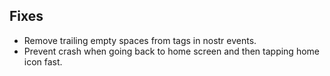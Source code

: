 ## Fixes
- Remove trailing empty spaces from tags in nostr events.
- Prevent crash when going back to home screen and then tapping home icon fast.
